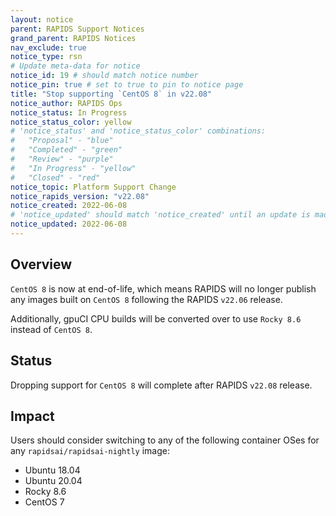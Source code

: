 ```yaml
---
layout: notice
parent: RAPIDS Support Notices
grand_parent: RAPIDS Notices
nav_exclude: true
notice_type: rsn
# Update meta-data for notice
notice_id: 19 # should match notice number
notice_pin: true # set to true to pin to notice page
title: "Stop supporting `CentOS 8` in v22.08"
notice_author: RAPIDS Ops
notice_status: In Progress
notice_status_color: yellow
# 'notice_status' and 'notice_status_color' combinations:
#   "Proposal" - "blue"
#   "Completed" - "green"
#   "Review" - "purple"
#   "In Progress" - "yellow"
#   "Closed" - "red"
notice_topic: Platform Support Change
notice_rapids_version: "v22.08"
notice_created: 2022-06-08
# 'notice_updated' should match 'notice_created' until an update is made
notice_updated: 2022-06-08
---
```


## Overview

`CentOS 8` is now at end-of-life, which means RAPIDS will no longer publish any images built on `CentOS 8` following the RAPIDS `v22.06` release.

Additionally, gpuCI CPU builds will be converted over to use `Rocky 8.6` instead of `CentOS 8`.

## Status

Dropping support for `CentOS 8` will complete after RAPIDS `v22.08` release.

## Impact

Users should consider switching to any of the following container OSes for any `rapidsai/rapidsai-nightly` image:
  - Ubuntu 18.04
  - Ubuntu 20.04
  - Rocky 8.6
  - CentOS 7
